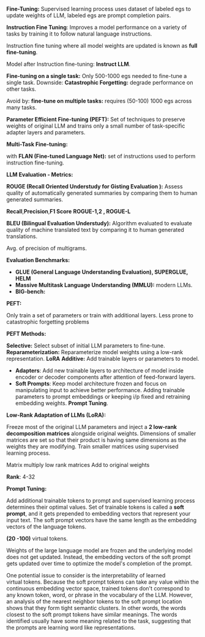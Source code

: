 
**Fine-Tuning:** Supervised learning process uses dataset of labeled egs to update weights of LLM, labeled egs are prompt completion pairs.

**Instruction Fine Tuning**: Improves a model performance on a variety of tasks by training it to follow natural language instructions.

Instruction fine tuning where all model weights are updated is known as **full fine-tuning**. 

Model after Instruction fine-tuning: **Instruct LLM**.

**Fine-tuning on a single task:** Only 500-1000 egs needed to fine-tune a single task.
Downside: **Catastrophic Forgetting:**  degrade performance on other tasks.

Avoid by:
**fine-tune on multiple tasks:** requires (50-100) 1000 egs across many tasks.

**Parameter Efficient Fine-tuning (PEFT):** Set of techniques to preserve weights of original LLM and trains only a small number of task-specific adapter layers and parameters. 

**Multi-Task Fine-tuning:**

with **FLAN (Fine-tuned Language Net):**
set of instructions used to perform instruction fine-tuning.

**LLM Evaluation - Metrics:**

**ROUGE (Recall Oriented Understudy for Gisting Evaluation ):** Assess quality of automatically generated summaries by comparing them to human generated summaries.

**Recall**,**Precision**,**F1 Score**
**ROGUE-1,2 , ROGUE-L**


**BLEU (Bilingual Evaluation Understudy):** Algorithm evaluated to evaluate quality of machine translated text by comparing it to human generated translations.

Avg. of precision of multigrams.

**Evaluation Benchmarks:**

- **GLUE (General Language Understanding Evaluation), SUPERGLUE, HELM**
- **Massive Multitask Language Understanding (MMLU):** modern LLMs.
- **BIG-bench:**

**PEFT:**

Only train a set of parameters or train with additional layers.
Less prone to catastrophic forgetting problems

**PEFT Methods:**

**Selective:** Select subset of initial LLM parameters to fine-tune.
**Reparameterization:** Reparameterize model weights using a low-rank representation. **LoRA**
**Additive:** Add trainable layers or parameters to model.
- **Adapters**: Add new trainable layers to architecture of model inside encoder or decoder components after attention of feed-forward layers.
- **Soft Prompts**: Keep model architecture frozen and focus on manipulating input to achieve better performance. Adding trainable parameters to prompt embeddings or keeping i/p fixed and retraining embedding weights. **Prompt Tuning**.

**Low-Rank Adaptation of LLMs (LoRA):**

Freeze most of the original LLM parameters and inject a **2 low-rank decomposition matrices** alongside original weights. Dimensions of smaller matrices are set so that their product is having same dimensions as the weights they are modifying. Train smaller matrices using supervised learning process. 

Matrix multiply low rank matrices
Add to original weights

**Rank**: 4-32

**Prompt Tuning:**

Add additional trainable tokens to prompt and supervised learning process determines their optimal values. Set of trainable tokens is called a **soft prompt**, and it gets prepended to embedding vectors that represent your input text. The soft prompt vectors have the same length as the embedding vectors of the language tokens.

**(20 -100)** virtual tokens.

Weights of the large language model are frozen and the underlying model does not get updated. Instead, the embedding vectors of the soft prompt gets updated over time to optimize the model's completion of the prompt.

One potential issue to consider is the interpretability of learned virtual tokens. Because the soft prompt tokens can take any value within the continuous embedding vector space, trained tokens don't correspond to any known token, word, or phrase in the vocabulary of the LLM. However, an analysis of the nearest neighbor tokens to the soft prompt location shows that they form tight semantic clusters. In other words, the words closest to the soft prompt tokens have similar meanings. The words identified usually have some meaning related to the task, suggesting that the prompts are learning word like representations.



